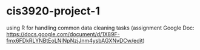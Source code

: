 # cis3920-project-1
using R for handling common data cleaning tasks (assignment Google Doc: https://docs.google.com/document/d/1X89F-fmx6FDkRLYNBtEoLNINpNzjJnm4ysbAGXNvDCw/edit)
